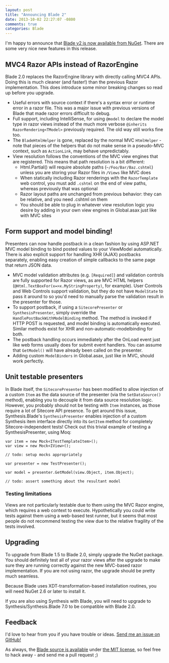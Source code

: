 ```yaml
---
layout: post
title: "Announcing Blade 2"
date: 2013-10-02 22:27:07 -0800
comments: true
categories: Blade
---
```

I'm happy to announce that [Blade v2 is now available from NuGet](https://www.nuget.org/packages/Blade). There are some very nice new features in this release.

## MVC4 Razor APIs instead of RazorEngine

Blade 2.0 replaces the RazorEngine library with directly calling MVC4 APIs. Doing this is much cleaner (and faster!) than the previous Razor implementation. This does introduce some minor breaking changes so read up before you upgrade.

* Useful errors with source context if there's a syntax error or runtime error in a razor file. This was a major issue with previous versions of Blade that made razor errors difficult to debug.
* Full support, including IntelliSense, for using `@model` to declare the model type in razor views instead of the much more verbose `@inherits RazorRendering<TModel>` previously required. The old way still works fine too.
* The `BladeHtmlHelper` is gone, replaced by the normal MVC `HtmlHelper` - note that pieces of the helpers that do not make sense in a pseudo-MVC context, such as `ActionLink`, may behave unpredictably.
* View resolution follows the conventions of the MVC view engines that are registered. This means that path resolution is a bit different:
    * Html.Partial() will require absolute paths (`~/Foo/Bar/Baz.cshtml`) unless you are storing your Razor files in `/Views` like MVC does
    * When statically including Razor renderings with the `RazorTemplate` web control, you must add `.cshtml` on the end of view paths, whereas previously that was optional
    * Razor layout paths are unchanged from previous behavior: they can be relative, and you need .cshtml on them
    * You should be able to plug in whatever view resolution logic you desire by adding in your own view engines in Global.asax just like with MVC sites

## Form support and model binding!

Presenters can now handle postback in a clean fashion by using ASP.NET MVC model binding to bind posted values to your ViewModel automatically. There is also explicit support for handling XHR (AJAX) postbacks separately, enabling easy creation of simple callbacks to the same page that return JSON data.

* MVC model validation attributes (e.g. `[Required]`) and validation controls are fully supported for Razor views, as are MVC HTML helpers (`@Html.TextBoxFor(x=>x.MyStringProperty)`, for example). User Controls and Web Controls support validation, but they do not have `ModelState` to pass it around to so you'd need to manually parse the validation result in the presenter for those.
* To support postback, if using a `SitecorePresenter` or `SynthesisPresenter`, simply override the `HandlePostBackWithModelBinding` method. The method is invoked if HTTP POST is requested, and model binding is automatically executed. Similar methods exist for XHR and non-automatic-modelbinding for both.
* The postback handling occurs immediately after the OnLoad event just like web forms usually does for submit event handlers. You can assume that `GetModel()` will have already been called on the presenter.
* Adding custom `ModelBinders` in Global.asax, just like in MVC, should work perfectly.

## Unit testable presenters

In Blade itself, the `SitecorePresenter` has been modified to allow injection of a custom `Item` as the data source of the presenter (via the `SetDataSource()` method), enabling you to decouple it from data source resolution logic. However, you probably should not be testing with `Item` instances, as those require a lot of Sitecore API presence. To get around this issue, Synthesis.Blade's `SynthesisPresenter` enables injection of a custom Synthesis item interface directly into its `GetItem` method for completely Sitecore-independent tests! Check out this trivial example of testing a SynthesisPresenter, using Moq:

    var item = new Mock<ITestTemplateItem>();
    var view = new Mock<IView>();

    // todo: setup mocks appropriately

    var presenter = new TestPresenter();

    var model = presenter.GetModel(view.Object, item.Object);

    // todo: assert something about the resultant model

### Testing limitations

Views are not particularly testable due to them using the MVC Razor engine, which requires a web context to execute. Hypothetically you could write tests against them using a web-based test runner, but it seems that most people do not recommend testing the view due to the relative fragility of the tests involved.

## Upgrading

To upgrade from Blade 1.5 to Blade 2.0, simply upgrade the NuGet package. You should definitely test all of your razor views after the upgrade to make sure they are running correctly against the new MVC-based razor implementation. If you are not using razor, the upgrade should be pretty much seamless.

Because Blade uses XDT-transformation-based installation routines, you will need NuGet 2.6 or later to install it.

If you are also using Synthesis with Blade, you will need to upgrade to Synthesis/Synthesis.Blade 7.0 to be compatible with Blade 2.0.

## Feedback

I'd love to hear from you if you have trouble or ideas. [Send me an issue on GitHub!](https://github.com/kamsar/Blade/issues/new)

As always, the [Blade source is available](https://github.com/kamsar/Blade) under [the MIT license](http://opensource.org/licenses/MIT), so feel free to hack away - and send me a pull request ;)